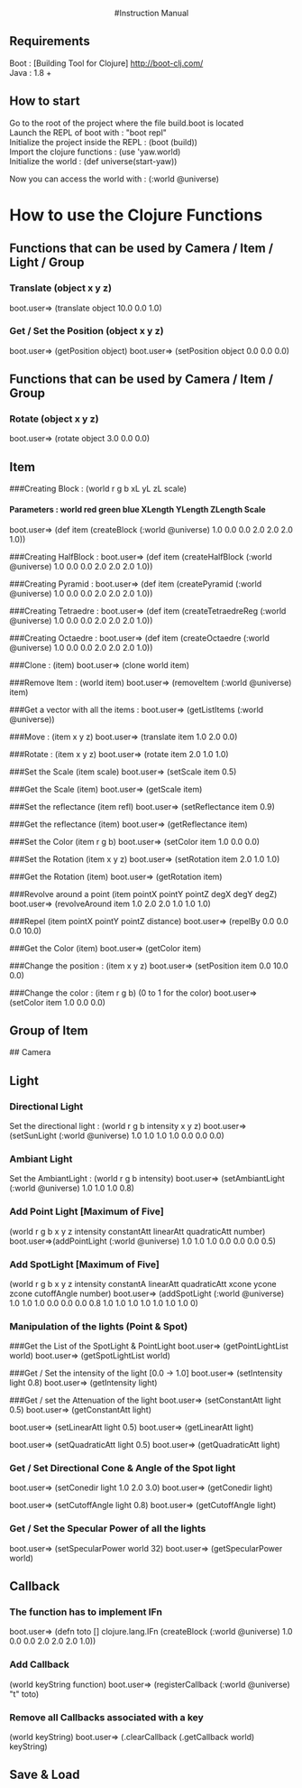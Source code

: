 <p style="text-align: center;">
#Instruction Manual

</p>

## Requirements

Boot : [Building Tool for Clojure] http://boot-clj.com/  
Java : 1.8 +

## How to start

Go to the root of the project where the file build.boot is located  
Launch the REPL of boot with : "boot repl"  
Initialize the project inside the REPL : (boot (build))  
Import the clojure functions : (use 'yaw.world)  
Initialize the world : (def universe(start-yaw))  

Now you can access the world with : (:world @universe)

# How to use the Clojure Functions

## Functions that can be used by Camera / Item / Light / Group

### Translate (object x y z)
boot.user=> (translate object 10.0 0.0 1.0)

### Get / Set the Position (object x y z)
boot.user=> (getPosition object)
boot.user=> (setPosition object 0.0 0.0 0.0)

## Functions that can be used by Camera / Item / Group

### Rotate (object x y z)
boot.user=> (rotate object 3.0 0.0 0.0)


## Item

###Creating  Block : (world r g b xL yL zL scale)

#### Parameters : world red green blue XLength YLength ZLength Scale
boot.user=> (def item (createBlock (:world @universe) 1.0 0.0 0.0 2.0 2.0 2.0 1.0))

###Creating  HalfBlock : 
boot.user=> (def item (createHalfBlock (:world @universe) 1.0 0.0 0.0 2.0 2.0 2.0 1.0))

###Creating  Pyramid :
boot.user=> (def item (createPyramid (:world @universe) 1.0 0.0 0.0 2.0 2.0 2.0 1.0))

###Creating  Tetraedre :
boot.user=> (def item (createTetraedreReg (:world @universe) 1.0 0.0 0.0 2.0 2.0 2.0 1.0))

###Creating Octaedre  :
boot.user=> (def item (createOctaedre (:world @universe) 1.0 0.0 0.0 2.0 2.0 2.0 1.0))

###Clone : (item)
boot.user=> (clone world item)

###Remove Item : (world item)
boot.user=> (removeItem (:world @universe) item)
      
###Get a vector with all the items :
boot.user=> (getListItems (:world @universe))

###Move : (item x y z)
boot.user=> (translate item 1.0 2.0 0.0)

###Rotate : (item x y z)
boot.user=> (rotate item 2.0 1.0 1.0)

###Set the Scale (item scale)
boot.user=> (setScale item 0.5)

###Get the Scale (item)
boot.user=> (getScale item)

###Set the reflectance (item refl)
boot.user=> (setReflectance item 0.9)

###Get the reflectance (item)
boot.user=> (getReflectance item)

###Set the Color (item r g b)
boot.user=> (setColor item 1.0 0.0 0.0)

###Set the Rotation (item x y z)
boot.user=> (setRotation item 2.0 1.0 1.0)

###Get the Rotation (item)
boot.user=> (getRotation item)

###Revolve around a point (item pointX pointY pointZ degX degY degZ)
boot.user=> (revolveAround item 1.0 2.0 2.0 1.0 1.0 1.0)

###Repel (item pointX pointY pointZ distance)
boot.user=> (repelBy 0.0 0.0 0.0 10.0)

###Get the Color (item)
boot.user=> (getColor item)

###Change the position : (item x y z)
boot.user=> (setPosition item 0.0 10.0 0.0)

###Change the color : (item r g b) (0 to 1 for the color)
boot.user=> (setColor item 1.0 0.0 0.0)


## Group of Item

## Camera

## Light

### Directional Light
Set the directional light : (world r g b intensity x y z)
boot.user=> (setSunLight (:world @universe) 1.0 1.0 1.0 1.0 0.0 0.0 0.0)

### Ambiant Light
Set the AmbiantLight : (world r g b intensity)
boot.user=> (setAmbiantLight (:world @universe) 1.0 1.0 1.0 0.8)

### Add Point Light [Maximum of Five]
(world r g b x y z intensity constantAtt linearAtt quadraticAtt number)
boot.user=>(addPointLight (:world @universe) 1.0 1.0 1.0 0.0 0.0 0.0 0.5)

### Add SpotLight [Maximum of Five]

(world r g b x y z  intensity constantA linearAtt quadraticAtt xcone ycone zcone cutoffAngle number)
boot.user=> (addSpotLight (:world @universe) 1.0 1.0 1.0 0.0 0.0 0.0 0.8 1.0 1.0 1.0 1.0 1.0 1.0 1.0 0)

### Manipulation of the lights (Point & Spot)

###Get the List of the SpotLight & PointLight
boot.user=> (getPointLightList world)
boot.user=> (getSpotLightList world)

###Get / Set the intensity of the light [0.0 -> 1.0]
boot.user=> (setIntensity light 0.8)
boot.user=> (getIntensity light)

###Get / set the Attenuation of the light
boot.user=> (setConstantAtt light 0.5)
boot.user=> (getConstantAtt light)

boot.user=> (setLinearAtt light 0.5)
boot.user=> (getLinearAtt light)

boot.user=> (setQuadraticAtt light 0.5)
boot.user=> (getQuadraticAtt light)

### Get / Set Directional Cone & Angle of the Spot light
boot.user=> (setConedir light 1.0 2.0 3.0)
boot.user=> (getConedir light)

boot.user=> (setCutoffAngle light 0.8)
boot.user=> (getCutoffAngle light)

### Get / Set the Specular Power of all the lights
boot.user=> (setSpecularPower world 32)
boot.user=> (getSpecularPower world)

## Callback

### The function has to implement IFn

boot.user=> (defn toto [] clojure.lang.IFn (createBlock (:world @universe) 1.0 0.0 0.0 2.0 2.0 2.0 1.0))

### Add Callback
(world keyString function)
boot.user=> (registerCallback (:world @universe) "t" toto)

### Remove all Callbacks associated with a key
(world keyString)
boot.user=> (.clearCallback (.getCallback world) keyString)


## Save & Load




